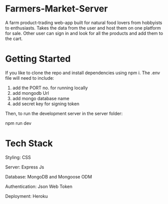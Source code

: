 # Farmers-Market-Server

A farm product-trading web-app built for natural food lovers from hobbyists to enthusiasts. Takes the data from the user and host them on one platform for sale. Other user can sign in and look for all the products and add them to the cart.

# Getting Started

If you like to clone the repo and install dependencies using npm i. The .env file will need to include:

  1) add the PORT no. for running locally
  2) add mongodb Url
  3) add mongo database name
  4) add secret key for signing token

Then, to run the development server in the server folder:

  npm run dev

# Tech Stack

Styling: CSS

Server: Express Js

Database: MongoDB and Mongoose ODM

Authentication: Json Web Token

Deployment: Heroku